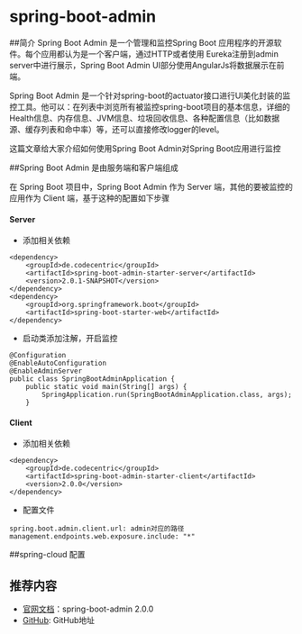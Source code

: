 spring-boot-admin
==============================
##简介
Spring Boot Admin 是一个管理和监控Spring Boot 应用程序的开源软件。每个应用都认为是一个客户端，通过HTTP或者使用 Eureka注册到admin server中进行展示，Spring Boot Admin UI部分使用AngularJs将数据展示在前端。

Spring Boot Admin 是一个针对spring-boot的actuator接口进行UI美化封装的监控工具。他可以：在列表中浏览所有被监控spring-boot项目的基本信息，详细的Health信息、内存信息、JVM信息、垃圾回收信息、各种配置信息（比如数据源、缓存列表和命中率）等，还可以直接修改logger的level。

这篇文章给大家介绍如何使用Spring Boot Admin对Spring Boot应用进行监控

##Spring Boot Admin 是由服务端和客户端组成

在 Spring Boot 项目中，Spring Boot Admin 作为 Server 端，其他的要被监控的应用作为 Client 端，基于这种的配置如下步骤
#### Server
* 添加相关依赖
```
<dependency>
    <groupId>de.codecentric</groupId>
    <artifactId>spring-boot-admin-starter-server</artifactId>
    <version>2.0.1-SNAPSHOT</version>
</dependency>
<dependency>
    <groupId>org.springframework.boot</groupId>
    <artifactId>spring-boot-starter-web</artifactId>
</dependency>
```

* 启动类添加注解，开启监控
```
@Configuration
@EnableAutoConfiguration
@EnableAdminServer
public class SpringBootAdminApplication {
    public static void main(String[] args) {
        SpringApplication.run(SpringBootAdminApplication.class, args);
    }
```

#### Client
* 添加相关依赖
```
<dependency>
    <groupId>de.codecentric</groupId>
    <artifactId>spring-boot-admin-starter-client</artifactId>
    <version>2.0.0</version>
</dependency>
```
* 配置文件
```
spring.boot.admin.client.url: admin对应的路径 
management.endpoints.web.exposure.include: "*"
```


##spring-cloud 配置

## 推荐内容

- [官网文档](http://codecentric.github.io/spring-boot-admin/2.0.0/)：spring-boot-admin 2.0.0
- [GitHub](https://github.com/codecentric/spring-boot-admin): GitHub地址
